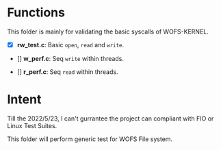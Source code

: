 # Functions

This folder is mainly for validating the basic syscalls of WOFS-KERNEL.

- [x] **rw_test.c**: Basic `open`, `read` and `write`.

- [] **w_perf.c**: Seq `write` within threads.

- [] **r_perf.c**: Seq `read` within threads.  

# Intent

Till the 2022/5/23, I can't gurrantee the project can compliant with FIO or Linux Test Suites.

This folder will perform generic test for WOFS File system.